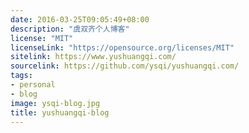 ```yaml
---
date: 2016-03-25T09:05:49+08:00
description: "虞双齐个人博客"
license: "MIT"
licenseLink: "https://opensource.org/licenses/MIT"
sitelink: https://www.yushuangqi.com/
sourcelink: https://github.com/ysqi/yushuangqi.com/
tags:
- personal
- blog
image: ysqi-blog.jpg
title: yushuangqi-blog
---
```

